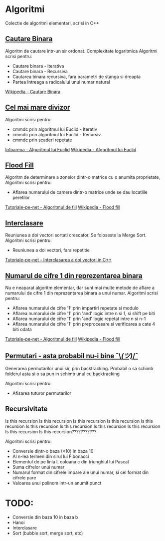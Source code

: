 # Algoritmi
Colectie de algoritmi elementari, scrisi in C++

## [Cautare Binara](https://github.com/ExplodingInsanity/Algoritmi/tree/master/cautare%20binara)
Algoritm de cautare intr-un sir ordonat. Complexitate logaritmica
Algoritmi scrisi pentru:
* Cautare binara - Iterativa
* Cautare binara - Recursiva
* Cautarea binara recursiva, fara parametri de stanga si dreapta
* Partea Intreaga a radicalului unui numar natural

[Wikipedia - Cautare Binara](https://ro.wikipedia.org/wiki/C%C4%83utare_binar%C4%83)

## [Cel mai mare divizor](https://github.com/ExplodingInsanity/Algoritmi/tree/master/cmmdc)
Algoritmi scrisi pentru:
* cmmdc prin algoritmul lui Euclid - Iterativ
* cmmdc prin algoritmul lui Euclid - Recursiv
* cmmdc prin scaderi repetate
 
[Infoarena - Algoritmul lui Euclid](https://infoarena.ro/algoritmul-lui-euclid)
[Wikipedia - Algoritmul lui Euclid](https://ro.wikipedia.org/wiki/Algoritmul_lui_Euclid)

## [Flood Fill](https://github.com/ExplodingInsanity/Algoritmi/tree/master/flood%20fill)
Algoritm de determinare a zonelor dintr-o matrice cu o anumita proprietate,
Algoritmi scrisi pentru:
* Aflarea numarului de camere dintr-o matrice unde se dau locatiile peretilor

[Tutoriale-pe-net - Algoritmul de fill](https://tutoriale-pe.net/algoritmul-de-fill-de-umplere-in-c/)
[Wikipedia - Flood fill](https://en.wikipedia.org/wiki/Flood_fill)

## [Interclasare](https://github.com/ExplodingInsanity/Algoritmi/tree/master/interclasare)
Reuniunea a doi vectori sortati crescator. Se foloseste la Merge Sort.
Algoritmi scrisi pentru:
* Reuniunea a doi vectori, fara repetitie

[Tutoriale-pe-net - Interclasarea a doi vectori in C++](https://tutoriale-pe.net/interclasarea-a-doi-vectori-in-c/)

## [Numarul de cifre 1 din reprezentarea binara](https://github.com/ExplodingInsanity/Algoritmi/tree/master/flood%20fill)
Nu e neaparat algoritm elementar, dar sunt mai multe metode de aflare a numarului de cifre 1 din reprezentarea binara a unui numar.
Algoritmi scrisi pentru:
* Aflarea numarului de cifre '1' prin impartiri repetate si modulo
* Aflarea numarului de cifre '1' prin 'and' logic intre n si 1, si shift pe biti
* Aflarea numarului de cifre '1' prin 'and' logic repetat intre n si n-1
* Aflarea numarului de cifre '1' prin preprocesare si verificarea a cate 4 biti odata

[Tutoriale-pe-net - Algoritmul de fill](https://tutoriale-pe.net/algoritmul-de-fill-de-umplere-in-c/)
[Wikipedia - Flood fill](https://en.wikipedia.org/wiki/Flood_fill)

## [Permutari - asta probabil nu-i bine ¯\\_(ツ)_/¯](https://github.com/ExplodingInsanity/Algoritmi/tree/master/permutari)
Generarea permutarilor unui sir, prin backtracking. Probabil o sa schimb folderul asta si o sa pun in schimb unul cu backtracking 

Algoritmi scrisi pentru:
* Afisarea tuturor permutarilor

## Recursivitate
Is this recursion Is this recursion Is this recursion Is this recursion Is this recursion Is this recursion Is this recursion Is this recursion Is this recursion Is this recursion Is this recursion???????????

Algoritmi scrisi pentru:
* Conversie dintr-o baza (<10) in baza 10
* Al n-lea termen din sirul lui Fibonacci
* Elementul de pe linia l, coloana c din triunghiul lui Pascal
* Suma cifrelor unui numar
* Numarul format din cifrele impare ale unui numar, si cel format din cifrele pare
* Valoarea unui polinom intr-un anumit punct

# TODO:
* Conversie din baza 10 in baza b
* Hanoi
* Interclasare
* Sort (bubble sort, merge sort, etc)